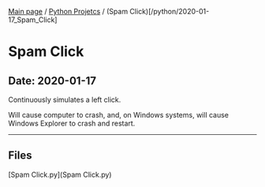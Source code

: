 [Main page](/) / [Python Projetcs](/python) / (Spam Click)[/python/2020-01-17_Spam_Click]

# Spam Click

## Date: 2020-01-17

Continuously simulates a left click.

Will cause computer to crash, and, on Windows systems, will cause Windows Explorer to crash and restart.

-----

## Files

[Spam Click.py](Spam Click.py)